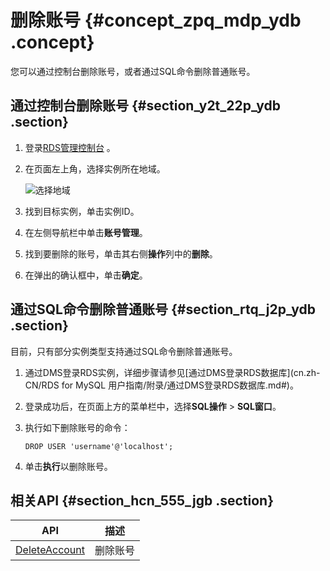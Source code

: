 # 删除账号 {#concept_zpq_mdp_ydb .concept}

您可以通过控制台删除账号，或者通过SQL命令删除普通账号。

## 通过控制台删除账号 {#section_y2t_22p_ydb .section}

1.  登录[RDS管理控制台](https://rds.console.aliyun.com/) 。
2.  在页面左上角，选择实例所在地域。

    ![选择地域](http://static-aliyun-doc.oss-cn-hangzhou.aliyuncs.com/assets/img/7814/156109578136543_zh-CN.png)

3.  找到目标实例，单击实例ID。
4.  在左侧导航栏中单击**账号管理**。
5.  找到要删除的账号，单击其右侧**操作**列中的**删除**。
6.  在弹出的确认框中，单击**确定**。

## 通过SQL命令删除普通账号 {#section_rtq_j2p_ydb .section}

目前，只有部分实例类型支持通过SQL命令删除普通账号。

1.  通过DMS登录RDS实例，详细步骤请参见[通过DMS登录RDS数据库](cn.zh-CN/RDS for MySQL 用户指南/附录/通过DMS登录RDS数据库.md#)。
2.  登录成功后，在页面上方的菜单栏中，选择**SQL操作** \> **SQL窗口**。
3.  执行如下删除账号的命令：

    ``` {#codeblock_eb1_vcv_byn}
    DROP USER 'username'@'localhost';
    ```

4.  单击**执行**以删除账号。

## 相关API {#section_hcn_555_jgb .section}

|API|描述|
|---|--|
|[DeleteAccount](../cn.zh-CN/API参考/账号管理/DeleteAccount.md#)|删除账号|

